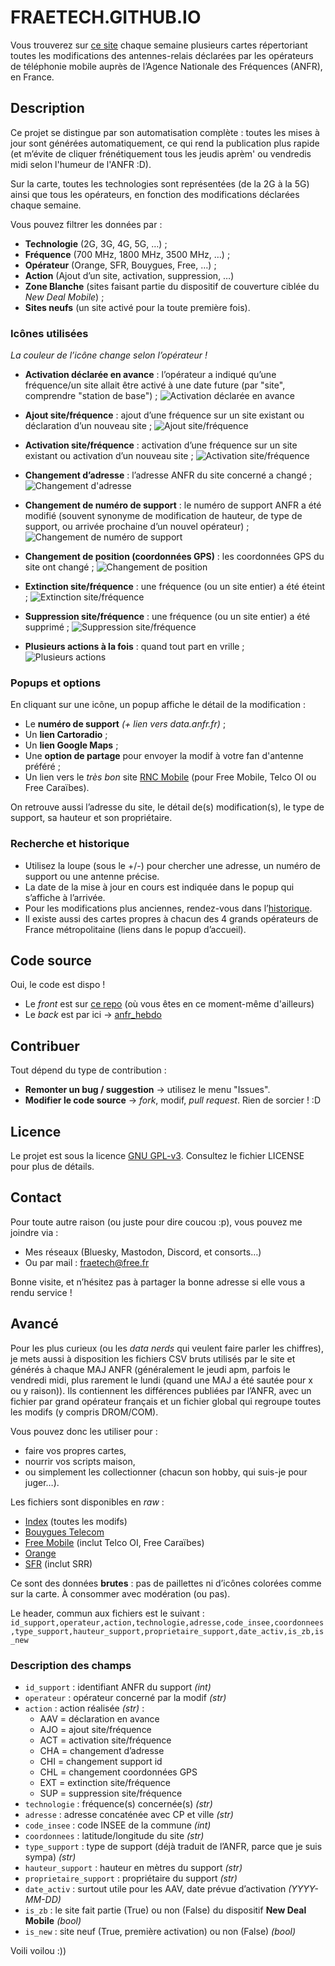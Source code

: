 # FRAETECH.GITHUB.IO
Vous trouverez sur [ce site](https://fraetech.github.io/) chaque semaine plusieurs cartes répertoriant toutes les modifications des antennes-relais déclarées par les opérateurs de téléphonie mobile auprès de l’Agence Nationale des Fréquences (ANFR), en France.

## Description
Ce projet se distingue par son automatisation complète : toutes les mises à jour sont générées automatiquement, ce qui rend la publication plus rapide (et m’évite de cliquer frénétiquement tous les jeudis aprèm' ou vendredis midi selon l'humeur de l'ANFR :D).

Sur la carte, toutes les technologies sont représentées (de la 2G à la 5G) ainsi que tous les opérateurs, en fonction des modifications déclarées chaque semaine.

Vous pouvez filtrer les données par :
- **Technologie** (2G, 3G, 4G, 5G, …) ;
- **Fréquence** (700 MHz, 1800 MHz, 3500 MHz, …) ;
- **Opérateur** (Orange, SFR, Bouygues, Free, …) ;
- **Action** (Ajout d’un site, activation, suppression, …)
- **Zone Blanche** (sites faisant partie du dispositif de couverture ciblée du *New Deal Mobile*) ;
- **Sites neufs** (un site activé pour la toute première fois).

### Icônes utilisées
*La couleur de l’icône change selon l’opérateur !*

- **Activation déclarée en avance** : l’opérateur a indiqué qu’une fréquence/un site allait être activé à une date future (par "site", comprendre "station de base") ;
![Activation déclarée en avance](https://raw.githubusercontent.com/fraetech/maj-hebdo/refs/heads/data/icons/byt_aav.avif)

- **Ajout site/fréquence** : ajout d’une fréquence sur un site existant ou déclaration d’un nouveau site ;
![Ajout site/fréquence](https://raw.githubusercontent.com/fraetech/maj-hebdo/refs/heads/data/icons/byt_ajo.avif)

- **Activation site/fréquence** : activation d’une fréquence sur un site existant ou activation d’un nouveau site ;
![Activation site/fréquence](https://raw.githubusercontent.com/fraetech/maj-hebdo/refs/heads/data/icons/byt_all.avif)

- **Changement d’adresse** : l’adresse ANFR du site concerné a changé ;
![Changement d'adresse](https://raw.githubusercontent.com/fraetech/maj-hebdo/refs/heads/data/icons/byt_cha.avif)

- **Changement de numéro de support** : le numéro de support ANFR a été modifié (souvent synonyme de modification de hauteur, de type de support, ou arrivée prochaine d’un nouvel opérateur) ;
![Changement de numéro de support](https://raw.githubusercontent.com/fraetech/maj-hebdo/refs/heads/data/icons/byt_chi.avif)

- **Changement de position (coordonnées GPS)** : les coordonnées GPS du site ont changé ;
![Changement de position](https://raw.githubusercontent.com/fraetech/maj-hebdo/refs/heads/data/icons/byt_chl.avif)

- **Extinction site/fréquence** : une fréquence (ou un site entier) a été éteint ;
![Extinction site/fréquence](https://raw.githubusercontent.com/fraetech/maj-hebdo/refs/heads/data/icons/byt_ext.avif)

- **Suppression site/fréquence** : une fréquence (ou un site entier) a été supprimé ;
![Suppression site/fréquence](https://raw.githubusercontent.com/fraetech/maj-hebdo/refs/heads/data/icons/byt_sup.avif)

- **Plusieurs actions à la fois** : quand tout part en vrille ;
![Plusieurs actions](https://raw.githubusercontent.com/fraetech/maj-hebdo/refs/heads/data/icons/byt.avif)

### Popups et options
En cliquant sur une icône, un popup affiche le détail de la modification :
- Le **numéro de support** *(+ lien vers data.anfr.fr)* ;
- Un **lien Cartoradio** ;
- Un **lien Google Maps** ;
- Une **option de partage** pour envoyer la modif à votre fan d'antenne préféré ;
- Un lien vers le *très bon* site [RNC Mobile](https://rncmobile.net/) (pour Free Mobile, Telco OI ou Free Caraïbes).

On retrouve aussi l’adresse du site, le détail de(s) modification(s), le type de support, sa hauteur et son propriétaire.

### Recherche et historique
- Utilisez la loupe (sous le +/-) pour chercher une adresse, un numéro de support ou une antenne précise.
- La date de la mise à jour en cours est indiquée dans le popup qui s’affiche à l’arrivée.
- Pour les modifications plus anciennes, rendez-vous dans l’[historique](https://fraetech.github.io/history.html).
- Il existe aussi des cartes propres à chacun des 4 grands opérateurs de France métropolitaine (liens dans le popup d’accueil).

## Code source
Oui, le code est dispo !
- Le *front* est sur [ce repo](https://github.com/fraetech/fraetech.github.io) (où vous êtes en ce moment-même d'ailleurs)
- Le *back* est par ici -> [anfr_hebdo](https://github.com/fraetech/anfr_hebdo)

## Contribuer
Tout dépend du type de contribution :
- **Remonter un bug / suggestion** → utilisez le menu "Issues".
- **Modifier le code source** → *fork*, modif, *pull request*. Rien de sorcier ! :D

## Licence
Le projet est sous la licence [GNU GPL-v3](./LICENSE). Consultez le fichier LICENSE pour plus de détails.

## Contact
Pour toute autre raison (ou juste pour dire coucou :p), vous pouvez me joindre via :
- Mes réseaux (Bluesky, Mastodon, Discord, et consorts…)
- Ou par mail : [fraetech@free.fr](mailto:fraetech@free.fr)

Bonne visite, et n’hésitez pas à partager la bonne adresse si elle vous a rendu service !

## Avancé
Pour les plus curieux (ou les *data nerds* qui veulent faire parler les chiffres), je mets aussi à disposition les fichiers CSV bruts utilisés par le site et générés à chaque MAJ ANFR (généralement le jeudi apm, parfois le vendredi midi, plus rarement le lundi (quand une MAJ a été sautée pour x ou y raison)).
Ils contiennent les différences publiées par l’ANFR, avec un fichier par grand opérateur français et un fichier global qui regroupe toutes les modifs (y compris DROM/COM).

Vous pouvez donc les utiliser pour :
- faire vos propres cartes,
- nourrir vos scripts maison,
- ou simplement les collectionner (chacun son hobby, qui suis-je pour juger…).

Les fichiers sont disponibles en *raw* :
- [Index](https://raw.githubusercontent.com/fraetech/maj-hebdo/refs/heads/data/files/hebdo/index.csv) (toutes les modifs)
- [Bouygues Telecom](https://raw.githubusercontent.com/fraetech/maj-hebdo/refs/heads/data/files/hebdo/bouygues.csv)
- [Free Mobile](https://raw.githubusercontent.com/fraetech/maj-hebdo/refs/heads/data/files/hebdo/free.csv) (inclut Telco OI, Free Caraïbes)
- [Orange](https://raw.githubusercontent.com/fraetech/maj-hebdo/refs/heads/data/files/hebdo/orange.csv)
- [SFR](https://raw.githubusercontent.com/fraetech/maj-hebdo/refs/heads/data/files/hebdo/sfr.csv) (inclut SRR)

Ce sont des données **brutes** : pas de paillettes ni d’icônes colorées comme sur la carte. À consommer avec modération (ou pas).

Le header, commun aux fichiers est le suivant :
```id_support,operateur,action,technologie,adresse,code_insee,coordonnees,type_support,hauteur_support,proprietaire_support,date_activ,is_zb,is_new```

### Description des champs
- `id_support` : identifiant ANFR du support *(int)*
- `operateur` : opérateur concerné par la modif *(str)*
- `action` : action réalisée *(str)* :
  - AAV = déclaration en avance
  - AJO = ajout site/fréquence
  - ACT = activation site/fréquence
  - CHA = changement d’adresse
  - CHI = changement support id
  - CHL = changement coordonnées GPS
  - EXT = extinction site/fréquence
  - SUP = suppression site/fréquence
- `technologie` : fréquence(s) concernée(s) *(str)*
- `adresse` : adresse concaténée avec CP et ville *(str)*
- `code_insee` : code INSEE de la commune *(int)*
- `coordonnees` : latitude/longitude du site *(str)*
- `type_support` : type de support (déjà traduit de l’ANFR, parce que je suis sympa) *(str)*
- `hauteur_support` : hauteur en mètres du support *(str)*
- `proprietaire_support` : propriétaire du support *(str)*
- `date_activ` : surtout utile pour les AAV, date prévue d’activation *(YYYY-MM-DD)*
- `is_zb` : le site fait partie (True) ou non (False) du dispositif **New Deal Mobile** *(bool)*
- `is_new` : site neuf (True, première activation) ou non (False) *(bool)*

Voili voilou :))